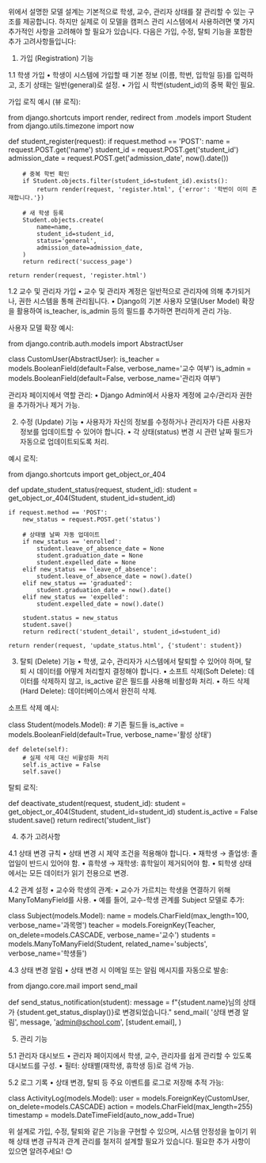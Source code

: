 위에서 설명한 모델 설계는 기본적으로 학생, 교수, 관리자 상태를 잘 관리할 수 있는 구조를 제공합니다. 하지만 실제로 이 모델을 캠퍼스 관리 시스템에서 사용하려면 몇 가지 추가적인 사항을 고려해야 할 필요가 있습니다. 다음은 가입, 수정, 탈퇴 기능을 포함한 추가 고려사항들입니다:

1. 가입 (Registration) 기능

1.1 학생 가입
	•	학생이 시스템에 가입할 때 기본 정보 (이름, 학번, 입학일 등)를 입력하고, 초기 상태는 일반(general)로 설정.
	•	가입 시 학번(student_id)의 중복 확인 필요.

가입 로직 예시 (뷰 로직):

from django.shortcuts import render, redirect
from .models import Student
from django.utils.timezone import now

def student_register(request):
    if request.method == 'POST':
        name = request.POST.get('name')
        student_id = request.POST.get('student_id')
        admission_date = request.POST.get('admission_date', now().date())
        
        # 중복 학번 확인
        if Student.objects.filter(student_id=student_id).exists():
            return render(request, 'register.html', {'error': '학번이 이미 존재합니다.'})

        # 새 학생 등록
        Student.objects.create(
            name=name,
            student_id=student_id,
            status='general',
            admission_date=admission_date,
        )
        return redirect('success_page')

    return render(request, 'register.html')

1.2 교수 및 관리자 가입
	•	교수 및 관리자 계정은 일반적으로 관리자에 의해 추가되거나, 권한 시스템을 통해 관리됩니다.
	•	Django의 기본 사용자 모델(User Model) 확장을 활용하여 is_teacher, is_admin 등의 필드를 추가하면 편리하게 관리 가능.

사용자 모델 확장 예시:

from django.contrib.auth.models import AbstractUser

class CustomUser(AbstractUser):
    is_teacher = models.BooleanField(default=False, verbose_name='교수 여부')
    is_admin = models.BooleanField(default=False, verbose_name='관리자 여부')

관리자 페이지에서 역할 관리:
	•	Django Admin에서 사용자 계정에 교수/관리자 권한을 추가하거나 제거 가능.

2. 수정 (Update) 기능
	•	사용자가 자신의 정보를 수정하거나 관리자가 다른 사용자 정보를 업데이트할 수 있어야 합니다.
	•	각 상태(status) 변경 시 관련 날짜 필드가 자동으로 업데이트되도록 처리.

예시 로직:

from django.shortcuts import get_object_or_404

def update_student_status(request, student_id):
    student = get_object_or_404(Student, student_id=student_id)
    
    if request.method == 'POST':
        new_status = request.POST.get('status')
        
        # 상태별 날짜 자동 업데이트
        if new_status == 'enrolled':
            student.leave_of_absence_date = None
            student.graduation_date = None
            student.expelled_date = None
        elif new_status == 'leave_of_absence':
            student.leave_of_absence_date = now().date()
        elif new_status == 'graduated':
            student.graduation_date = now().date()
        elif new_status == 'expelled':
            student.expelled_date = now().date()
        
        student.status = new_status
        student.save()
        return redirect('student_detail', student_id=student_id)

    return render(request, 'update_status.html', {'student': student})

3. 탈퇴 (Delete) 기능
	•	학생, 교수, 관리자가 시스템에서 탈퇴할 수 있어야 하며, 탈퇴 시 데이터를 어떻게 처리할지 결정해야 합니다.
	•	소프트 삭제(Soft Delete): 데이터를 삭제하지 않고, is_active 같은 필드를 사용해 비활성화 처리.
	•	하드 삭제(Hard Delete): 데이터베이스에서 완전히 삭제.

소프트 삭제 예시:

class Student(models.Model):
    # 기존 필드들
    is_active = models.BooleanField(default=True, verbose_name='활성 상태')
    
    def delete(self):
        # 실제 삭제 대신 비활성화 처리
        self.is_active = False
        self.save()

탈퇴 로직:

def deactivate_student(request, student_id):
    student = get_object_or_404(Student, student_id=student_id)
    student.is_active = False
    student.save()
    return redirect('student_list')

4. 추가 고려사항

4.1 상태 변경 규칙
	•	상태 변경 시 제약 조건을 적용해야 합니다.
	•	재학생 → 졸업생: 졸업일이 반드시 있어야 함.
	•	휴학생 → 재학생: 휴학일이 제거되어야 함.
	•	퇴학생 상태에서는 모든 데이터가 읽기 전용으로 변경.

4.2 관계 설정
	•	교수와 학생의 관계:
	•	교수가 가르치는 학생을 연결하기 위해 ManyToManyField를 사용.
	•	예를 들어, 교수-학생 관계를 Subject 모델로 추가:

class Subject(models.Model):
    name = models.CharField(max_length=100, verbose_name='과목명')
    teacher = models.ForeignKey(Teacher, on_delete=models.CASCADE, verbose_name='교수')
    students = models.ManyToManyField(Student, related_name='subjects', verbose_name='학생들')

4.3 상태 변경 알림
	•	상태 변경 시 이메일 또는 알림 메시지를 자동으로 발송:

from django.core.mail import send_mail

def send_status_notification(student):
    message = f"{student.name}님의 상태가 {student.get_status_display()}로 변경되었습니다."
    send_mail(
        '상태 변경 알림',
        message,
        'admin@school.com',
        [student.email],
    )

5. 관리 기능

5.1 관리자 대시보드
	•	관리자 페이지에서 학생, 교수, 관리자를 쉽게 관리할 수 있도록 대시보드를 구성.
	•	필터: 상태별(재학생, 휴학생 등)로 검색 가능.

5.2 로그 기록
	•	상태 변경, 탈퇴 등 주요 이벤트를 로그로 저장해 추적 가능:

class ActivityLog(models.Model):
    user = models.ForeignKey(CustomUser, on_delete=models.CASCADE)
    action = models.CharField(max_length=255)
    timestamp = models.DateTimeField(auto_now_add=True)

위 설계로 가입, 수정, 탈퇴와 같은 기능을 구현할 수 있으며, 시스템 안정성을 높이기 위해 상태 변경 규칙과 관계 관리를 철저히 설계할 필요가 있습니다. 필요한 추가 사항이 있으면 알려주세요! 😊